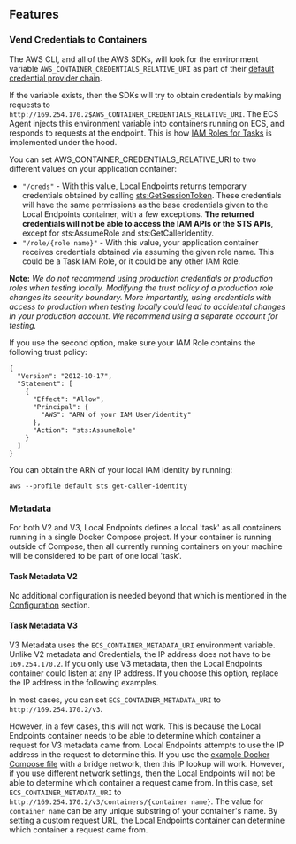 ## Features

### Vend Credentials to Containers

The AWS CLI, and all of the AWS SDKs, will look for the environment variable `AWS_CONTAINER_CREDENTIALS_RELATIVE_URI` as part of their [default credential provider chain](https://docs.aws.amazon.com/sdk-for-java/v1/developer-guide/credentials.html#credentials-default).

If the variable exists, then the SDKs will try to obtain credentials by making requests to `http://169.254.170.2$AWS_CONTAINER_CREDENTIALS_RELATIVE_URI`. The ECS Agent injects this environment variable into containers running on ECS, and responds to requests at the endpoint. This is how [IAM Roles for Tasks](https://docs.aws.amazon.com/AmazonECS/latest/developerguide/task-iam-roles.html) is implemented under the hood.

You can set AWS_CONTAINER_CREDENTIALS_RELATIVE_URI to two different values on your application container:
* `"/creds"` - With this value, Local Endpoints returns temporary credentials obtained by calling [sts:GetSessionToken](https://docs.aws.amazon.com/IAM/latest/UserGuide/id_credentials_temp_request.html#stsapi_comparison). These credentials will have the same permissions as the base credentials given to the Local Endpoints container, with a few exceptions. **The returned credentials will not be able to access the IAM APIs or the STS APIs**, except for sts:AssumeRole and sts:GetCallerIdentity.
* `"/role/{role name}"` - With this value, your application container receives credentials obtained via assuming the given role name. This could be a Task IAM Role, or it could be any other IAM Role.

**Note:** *We do not recommend using production credentials or production roles when testing locally. Modifying the trust policy of a production role changes its security boundary. More importantly, using credentials with access to production when testing locally could lead to accidental changes in your production account. We recommend using a separate account for testing.*

If you use the second option, make sure your IAM Role contains the following trust policy:
```
{
  "Version": "2012-10-17",
  "Statement": [
    {
      "Effect": "Allow",
      "Principal": {
        "AWS": "ARN of your IAM User/identity"
      },
      "Action": "sts:AssumeRole"
    }
  ]
}
```

You can obtain the ARN of your local IAM identity by running:
```
aws --profile default sts get-caller-identity
```

### Metadata

For both V2 and V3, Local Endpoints defines a local 'task' as all containers running in a single Docker Compose project. If your container is running outside of Compose, then all currently running containers on your machine will be considered to be part of one local 'task'.

#### Task Metadata V2

No additional configuration is needed beyond that which is mentioned in the [Configuration](#configuration) section.

#### Task Metadata V3

V3 Metadata uses the `ECS_CONTAINER_METADATA_URI` environment variable. Unlike V2 metadata and Credentials, the IP address does not have to be `169.254.170.2`. If you only use V3 metadata, then the Local Endpoints container could listen at any IP address. If you choose this option, replace the IP address in the following examples.

In most cases, you can set `ECS_CONTAINER_METADATA_URI` to `http://169.254.170.2/v3`.

However, in a few cases, this will not work. This is because the Local Endpoints container needs to be able to determine which container a request for V3 metadata came from. Local Endpoints attempts to use the IP address in the request to determine this. If you use the [example Docker Compose file](examples/docker-compose.yml) with a bridge network, then this IP lookup will work. However, if you use different network settings, then the Local Endpoints will not be able to determine which container a request came from. In this case, set `ECS_CONTAINER_METADATA_URI` to `http://169.254.170.2/v3/containers/{container name}`. The value for `container name` can be any unique substring of your container's name. By setting a custom request URL, the Local Endpoints container can determine which container a request came from.
